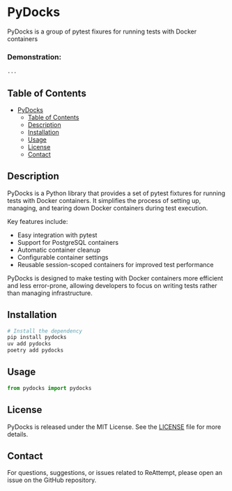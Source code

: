 # PyDocks

PyDocks is a group of pytest fixures for running tests with Docker containers

### Demonstration:

```python
...
```

## Table of Contents

- [PyDocks](#PyDocks)
  - [Table of Contents](#table-of-contents)
  - [Description](#description)
  - [Installation](#installation)
  - [Usage](#usage)
  - [License](#license)
  - [Contact](#contact)

## Description

PyDocks is a Python library that provides a set of pytest fixtures for running tests with Docker containers. It simplifies the process of setting up, managing, and tearing down Docker containers during test execution.

Key features include:
- Easy integration with pytest
- Support for PostgreSQL containers
- Automatic container cleanup
- Configurable container settings
- Reusable session-scoped containers for improved test performance

PyDocks is designed to make testing with Docker containers more efficient and less error-prone, allowing developers to focus on writing tests rather than managing infrastructure.

## Installation

```bash
# Install the dependency
pip install pydocks
uv add pydocks
poetry add pydocks
```

## Usage

```python
from pydocks import pydocks

```


## License

PyDocks is released under the MIT License. See the [LICENSE](LICENSE) file for more details.

## Contact

For questions, suggestions, or issues related to ReAttempt, please open an issue on the GitHub repository.

